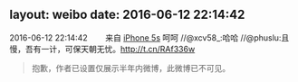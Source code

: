 layout: weibo
date: 2016-06-12 22:14:42
---
2016-06-12 22:14:42  &nbsp;&nbsp;&nbsp;&nbsp;&nbsp;&nbsp; 来自 <a href="sinaweibo://customweibosource" rel="nofollow">iPhone 5s</a>
呵呵 //@xcv58_:哈哈 //@phuslu:且慢，吾有一计，可保天朝无忧。http://t.cn/RAf336w
>  抱歉，作者已设置仅展示半年内微博，此微博已不可见。 ​​​
